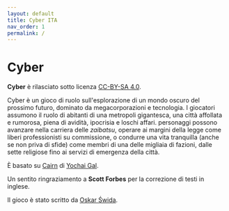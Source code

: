 ```yaml
---
layout: default
title: Cyber ITA
nav_order: 1
permalink: /
---
```



# Cyber

**Cyber** è rilasciato sotto licenza [CC-BY-SA 4.0](https://creativecommons.org/licenses/by-sa/4.0/).

Cyber ​​è un gioco di ruolo sull'esplorazione di un mondo oscuro del prossimo futuro, dominato da megacorporazioni e tecnologia. I giocatori assumono il ruolo di abitanti di una metropoli gigantesca, una città affollata e rumorosa, piena di avidità, ipocrisia e loschi affari.
 personaggi possono avanzare nella carriera delle *zaibatsu*, operare ai margini della legge come liberi professionisti su commissione, o condurre una vita tranquilla (anche se non priva di sfide) come membri di una delle migliaia di fazioni, dalle sette religiose fino ai servizi di emergenza della città.

È basato su [Cairn](https://it.cairnrpg.com) di [Yochai Gal](https://newschoolrevolution.com/).

Un sentito ringraziamento a **Scott Forbes** per la correzione di testi in inglese.

Il gioco è stato scritto da [Oskar Świda](https://twitter.com/OskarSwida).

<!-- La versione PDF è disponibile gratuitamente su [itch.io]() -->
